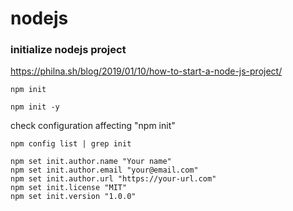 # nodejs

### initialize nodejs project
https://philna.sh/blog/2019/01/10/how-to-start-a-node-js-project/

```
npm init

npm init -y

```

check configuration affecting "npm init"
```
npm config list | grep init
```

```
npm set init.author.name "Your name"
npm set init.author.email "your@email.com"
npm set init.author.url "https://your-url.com"
npm set init.license "MIT"
npm set init.version "1.0.0"
```
